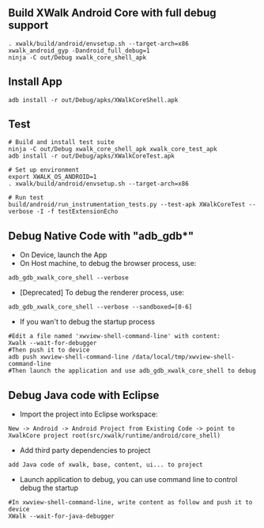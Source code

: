 ## Build XWalk Android Core with full debug support
```
. xwalk/build/android/envsetup.sh --target-arch=x86
xwalk_android_gyp -Dandroid_full_debug=1
ninja -C out/Debug xwalk_core_shell_apk
```
## Install App
```
adb install -r out/Debug/apks/XWalkCoreShell.apk
```
## Test
```
# Build and install test suite
ninja -C out/Debug xwalk_core_shell_apk xwalk_core_test_apk
adb install -r out/Debug/apks/XWalkCoreTest.apk

# Set up environment
export XWALK_OS_ANDROID=1
. xwalk/build/android/envsetup.sh --target-arch=x86 

# Run test
build/android/run_instrumentation_tests.py --test-apk XWalkCoreTest --verbose -I -f testExtensionEcho
```
## Debug Native Code with "adb_gdb*"
* On Device, launch the App
* On Host machine, to debug the browser process, use:
```
adb_gdb_xwalk_core_shell --verbose
```
* [Deprecated] To debug the renderer process, use:
```
adb_gdb_xwalk_core_shell --verbose --sandboxed=[0-6]
```
* If you wan't to debug the startup process
```
#Edit a file named 'xwview-shell-command-line' with content:
Xwalk --wait-for-debugger
#Then push it to device
adb push xwview-shell-command-line /data/local/tmp/xwview-shell-command-line
#Then launch the application and use adb_gdb_xwalk_core_shell to debug
```

## Debug Java code with Eclipse
* Import the project into Eclipse workspace:
```
New -> Android -> Android Project from Existing Code -> point to XwalkCore project root(src/xwalk/runtime/android/core_shell)
```
* Add third party dependencies to project
```
add Java code of xwalk, base, content, ui... to project
```
* Launch application to debug, you can use command line to control debug the startup
```
#In xwview-shell-command-line, write content as follow and push it to device
XWalk --wait-for-java-debugger
```